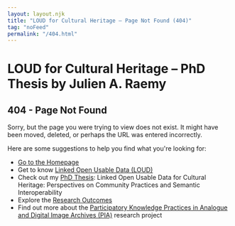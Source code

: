 ```yaml
---
layout: layout.njk
title: "LOUD for Cultural Heritage – Page Not Found (404)"
tag: "noFeed"
permalink: "/404.html"
---
```


# LOUD for Cultural Heritage – PhD Thesis by Julien A. Raemy

## 404 - Page Not Found

Sorry, but the page you were trying to view does not exist. It might have been moved, deleted, or perhaps the URL was entered incorrectly.

Here are some suggestions to help you find what you're looking for:

- [Go to the Homepage](/)
- Get to know [Linked Open Usable Data (LOUD)](/loud.html)
- Check out my [PhD Thesis](/thesis.html): Linked Open Usable Data for Cultural Heritage: Perspectives on Community Practices and Semantic Interoperability
- Explore the [Research Outcomes](/research.html)
- Find out more about the [Participatory Knowledge Practices in Analogue and Digital Image Archives (PIA)](/pia.html) research project
